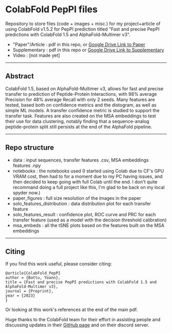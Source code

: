 # ColabFold PepPI files

Repository to store files (code + images + misc.) for my project+article of using ColabFold v1.5.2 for PepPI prediction titled "Fast and precise PepPI predictions with ColabFold 1.5 and AlphaFold-Multimer v3".

- "Paper"/Article : pdf in this repo, or [Google Drive Link to Paper](https://drive.google.com/file/d/1Xpoc-DleggcrFVOVCe4rxhqbAIQGe7Mm/view?usp=sharing)
- Supplementary : pdf in this repo or [Google Drive Link to Supplementary](https://drive.google.com/file/d/19R4bybsyg4HVCO0euEBLGTgZEeiiv2nv/view?usp=sharing)
- Video : [not made yet]

----

## Abstract

ColabFold 1.5, based on AlphaFold-Multimer v3, allows for fast and precise transfer to prediction of Peptide-Protein Interactions, with 98% average Precision for 48% average Recall with only 2 seeds. Many features are tested, based both on confidence metrics and the distogram, as well as simple ML models. A transfer confidence metric is studied to support the transfer task. Features are also created on the MSA embeddings to test their use for data clustering, notably finding that a sequence-analog peptide-protein split still persists at the end of the AlphaFold pipeline.

----

## Repo structure

- data : input sequences, transfer features .csv, MSA embeddings features .npy
- notebooks : the notebooks used (I started using Colab due to CF's GPU VRAM cost, then had to for a moment due to my PC having issues, and then decided to keep going with full Colab until the end. I don't quite recommand doing a full project like this, I'm glad to be back on my local spyder now.)
- paper_figures : full size resolution of the images in the paper
- solo_features_distribution : data distribution plot for each transfer feature
- solo_features_result : confidence plot, ROC curve and PRC for each transfer feature (used as a model with the decision threshold calibration)
- msa_embeds : all the tSNE plots based on the features built on the MSA embeddings

----

## Citing

If you find this work useful, please consider citing:

    @article{ColabFold_PepPI
	author = {Battu, Yoann}, 
	title = {Fast and precise PepPI predictions with ColabFold 1.5 and AlphaFold-Multimer v3}, 
	journal = {Preprint}, 
	year = {2023}
    }

Or looking at this work's references at the end of the main pdf.

Huge thanks to the ColabFold team for their effort in assisting people and discussing updates in their [GitHub page](https://github.com/sokrypton/ColabFold) and on their discord server.
